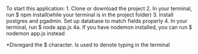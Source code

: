 To start this application:
    1. Clone or download the project
    2. In your terminal, run $ npm install(while your terminal is in the project folder)
    3. Install postgres and pgadmin. Set up database to match fields properly
    4. In your terminal, run $ node app.js
    4a. If you have nodemon installed, you can run $ nodemon app.js instead

*Disregard the $ character. Is used to denote typing in the terminal
